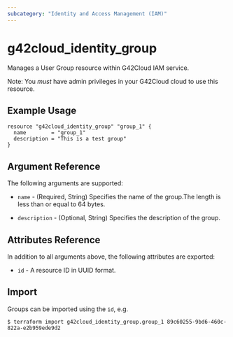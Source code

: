 ```yaml
---
subcategory: "Identity and Access Management (IAM)"
---
```


# g42cloud_identity_group

Manages a User Group resource within G42Cloud IAM service.

Note: You *must* have admin privileges in your G42Cloud cloud to use this resource.

## Example Usage

```hcl
resource "g42cloud_identity_group" "group_1" {
  name        = "group_1"
  description = "This is a test group"
}
```

## Argument Reference

The following arguments are supported:

* `name` - (Required, String) Specifies the name of the group.The length is less than or equal to 64 bytes.

* `description` - (Optional, String) Specifies the description of the group.

## Attributes Reference

In addition to all arguments above, the following attributes are exported:

* `id` - A resource ID in UUID format.

## Import

Groups can be imported using the `id`, e.g.

```
$ terraform import g42cloud_identity_group.group_1 89c60255-9bd6-460c-822a-e2b959ede9d2
```
